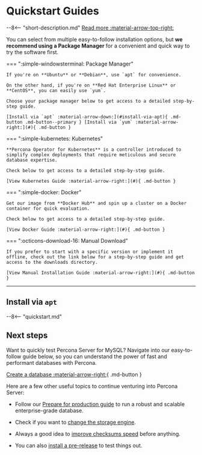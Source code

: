 # Quickstart Guides

--8<-- "short-description.md"
[Read more :material-arrow-top-right:](../index.md)

You can select from multiple easy-to-follow installation options, but **we recommend using a Package Manager** for a convenient and quick way to try the software first.

=== ":simple-windowsterminal: Package Manager"

    If you're on **Ubuntu** or **Debian**, use `apt` for convenience.
    
    On the other hand, if you're on **Red Hat Enterprise Linux** or **CentOS**, you can easily use `yum`.
    
    Choose your package manager below to get access to a detailed step-by-step guide.

    [Install via `apt` :material-arrow-down:](#install-via-apt){ .md-button .md-button--primary } [Install via `yum` :material-arrow-right:](#){ .md-button }

=== ":simple-kubernetes: Kubernetes"

    **Percona Operator for Kubernetes** is a controller introduced to simplify complex deployments that require meticulous and secure database expertise.
    
    Check below to get access to a detailed step-by-step guide.

    [View Kubernetes Guide :material-arrow-right:](#){ .md-button }

=== ":simple-docker: Docker"

    Get our image from **Docker Hub** and spin up a cluster on a Docker container for quick evaluation.

    Check below to get access to a detailed step-by-step guide.

    [View Docker Guide :material-arrow-right:](#){ .md-button }

=== ":octicons-download-16:  Manual Download"

    If you prefer to start with a specific version or implement it offline, check out the link below for a step-by-step guide and get access to the downloads directory.

    [View Manual Installation Guide :material-arrow-right:](#){ .md-button }

---

## Install via `apt`

--8<-- "quickstart.md"

## Next steps

Want to quickly test Percona Server for MySQL? Navigate into our easy-to-follow guide below, so you can understand the power of fast and performant databases with Percona.

[Create a database :material-arrow-right:](../how-to/create-a-database.md){ .md-button }

Here are a few other useful topics to continue venturing into Percona Server:

- Follow our [Prepare for production guide](../how-to/overview.md) to run a robust and scalable enterprise-grade database.

- Check if you want to [change the storage engine](dummy.md).

- Always a good idea to [improve checksums speed](dummy.md) before anything.

- You can also [install a pre-release](dummy.md) to test things out.